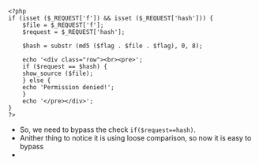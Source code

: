 ```
<?php
if (isset ($_REQUEST['f']) && isset ($_REQUEST['hash'])) {
    $file = $_REQUEST['f'];
    $request = $_REQUEST['hash'];

    $hash = substr (md5 ($flag . $file . $flag), 0, 8);

    echo '<div class="row"><br><pre>';
    if ($request == $hash) {
    show_source ($file);
    } else {
    echo 'Permission denied!';
    }
    echo '</pre></div>';
}
?>
```
+ So, we need to bypass the check `if($request==hash)`. 
+ Anither thing to notice it is using loose comparison, so now it is easy to bypass
+ 

